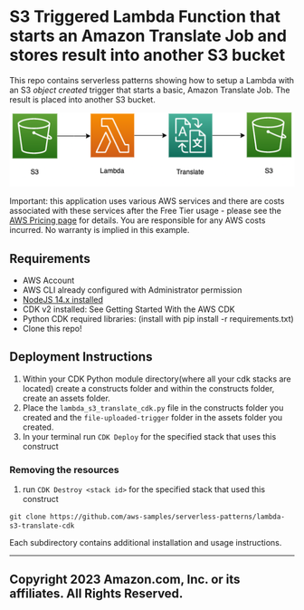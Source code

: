 # S3 Triggered Lambda Function that starts an Amazon Translate Job and stores result into another S3 bucket
This repo contains serverless patterns showing how to setup a Lambda with an S3 *object created* trigger that starts a basic, Amazon Translate Job. The result is placed into another S3 bucket.

![Demo Project Solution Architecture Diagram](architecture.png)

Important: this application uses various AWS services and there are costs associated with these services after the Free Tier usage - please see the [AWS Pricing page](https://aws.amazon.com/pricing/) for details. You are responsible for any AWS costs incurred. No warranty is implied in this example.

## Requirements

* AWS Account
* AWS CLI already configured with Administrator permission
* [NodeJS 14.x installed](https://nodejs.org/en/download/)
* CDK v2 installed: See Getting Started With the AWS CDK
* Python CDK required libraries: (install with pip install -r requirements.txt)
* Clone this repo!

## Deployment Instructions

1. Within your CDK Python module directory(where all your cdk stacks are located) create a constructs folder and within the constructs folder, create an assets folder.
2. Place the `lambda_s3_translate_cdk.py` file in the constructs folder you created and the `file-uploaded-trigger` folder in the assets folder you created.
3. In your terminal run `CDK Deploy` for the specified stack that uses this construct

### Removing the resources

1. run `CDK Destroy <stack id>` for the specified stack that used this construct

```
git clone https://github.com/aws-samples/serverless-patterns/lambda-s3-translate-cdk
```

Each subdirectory contains additional installation and usage instructions. 

----
Copyright 2023 Amazon.com, Inc. or its affiliates. All Rights Reserved.
----

